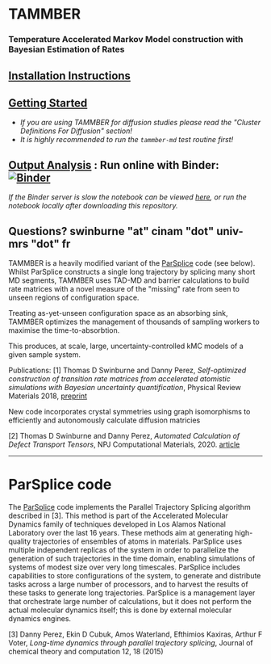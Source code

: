 # TAMMBER
### Temperature Accelerated Markov Model construction with Bayesian Estimation of Rates

##  [Installation Instructions](INSTALL.md)

##  [Getting Started](EXAMPLE.md)
- *If you are using TAMMBER for diffusion studies please read the "Cluster Definitions For Diffusion" section!*
- *It is highly recommended to run the `tammber-md` test routine first!*


## [Output Analysis](process/Diffusion_Model_Example.ipynb) :  Run online with Binder: [![Binder](https://mybinder.org/badge_logo.svg)](https://mybinder.org/v2/gh/tomswinburne/tammber/HEAD?filepath=process%2FDiffusion_Model_Example.ipynb)

*If the Binder server is slow the notebook can be viewed [here](process/Diffusion_Model_Example.ipynb), or run the notebook locally after downloading this repository.*

Questions? swinburne "at" cinam "dot" univ-mrs "dot" fr
--------------------------------------------------------------------------------


TAMMBER is a heavily modified variant of the [ParSplice](https://gitlab.com/exaalt/parsplice.git) code (see below). Whilst ParSplice constructs a single long trajectory by splicing many short MD segments, TAMMBER uses TAD-MD and barrier calculations to build rate matrices with a novel measure of the "missing" rate from seen to unseen regions of configuration space.

Treating as-yet-unseen configuration space as an absorbing sink, TAMMBER optimizes the management of thousands of sampling workers to maximise the time-to-absorbtion. 

This produces, at scale, large, uncertainty-controlled kMC models of a given sample system.

Publications:
[1] Thomas D Swinburne and Danny Perez, *Self-optimized construction of transition rate matrices from accelerated atomistic simulations with Bayesian uncertainty quantification*, Physical Review Materials 2018, [preprint](https://arxiv.org/abs/1803.05273)

New code incorporates crystal symmetries using graph isomorphisms to efficiently and autonomously calculate diffusion matricies

[2] Thomas D Swinburne and Danny Perez, *Automated Calculation of Defect Transport Tensors*, NPJ Computational Materials, 2020. [article](https://www.nature.com/articles/s41524-020-00463-8)

--------------------------------------------------------------------------------

# ParSplice code
The [ParSplice](https://gitlab.com/exaalt/parsplice.git) code implements the Parallel Trajectory Splicing algorithm described in [3]. This method is part of the Accelerated Molecular Dynamics family of techniques developed in Los Alamos National Laboratory over the last 16 years. These methods aim at generating high-quality trajectories of ensembles of atoms in materials. ParSplice uses multiple independent replicas of the system in order to parallelize the generation of such trajectories in the time domain, enabling simulations of systems of modest size over very long timescales. ParSplice includes capabilities to store configurations of the system, to generate and distribute tasks across a large number of processors, and to harvest the results of these tasks to generate long trajectories. ParSplice is a management layer that orchestrate large number of calculations, but it does not perform the actual molecular dynamics itself; this is done by external molecular dynamics engines.

[3] Danny Perez, Ekin D Cubuk, Amos Waterland, Efthimios Kaxiras, Arthur F Voter, *Long-time dynamics through parallel trajectory splicing*, Journal of chemical theory and computation 12, 18 (2015)
